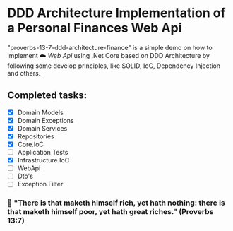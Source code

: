 # DDD Architecture Implementation of a Personal Finances Web Api

"proverbs-13-7-ddd-architecture-finance" is a simple demo on how to implement :cloud: *Web Api* using .Net Core based on DDD Architecture by following some develop principles, like SOLID, IoC, Dependency Injection and others.

## Completed tasks:
- [x] Domain Models
- [x] Domain Exceptions
- [x] Domain Services
- [x] Repositories
- [x] Core.IoC
- [ ] Application Tests
- [x] Infrastructure.IoC
- [ ] WebApi
- [ ] Dto's
- [ ] Exception Filter

### :book: "There is that maketh himself rich, yet hath nothing: there is that maketh himself poor, yet hath great riches." (Proverbs 13:7)
